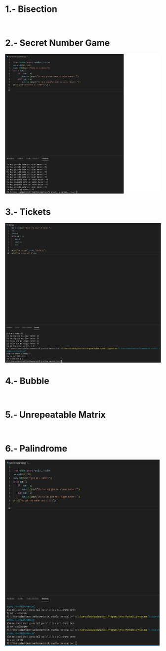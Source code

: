 
# 1.- Bisection

<img src="" width="" height=""/>

# 2.- Secret Number Game

<img src="https://github.com/UP210923/UP210923_DSA/blob/main/Works/imagenes/Numrandom.png" width="650" height="450"/>

# 3.- Tickets

<img src="https://github.com/UP210923/UP210923_DSA/blob/main/Works/imagenes/Tickets.png" width="650" height="450"/>

# 4.- Bubble

<img src="" width="" height=""/>

# 5.- Unrepeatable Matrix

<img src="" width="" height=""/>

# 6.- Palindrome

<img src="https://github.com/UP210923/UP210923_DSA/blob/main/Works/imagenes/Palindromo.png" width="500" height="600"/>
